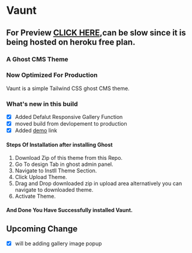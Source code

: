 ﻿# Vaunt

## For Preview [CLICK HERE](https://freeghostdomain.tk/),can be slow since it is being hosted on heroku free plan. 
### A Ghost CMS Theme

### Now Optimized For Production

Vaunt is a simple Tailwind CSS ghost CMS theme.

### What's new in this build
- [x] Added Defalut Responsive Gallery Function
- [x] moved build from devlopement to production
- [x] Added [demo](https://freeghostdomain.tk/) link 

#### Steps Of Installation after installing Ghost
1. Download Zip of this theme from this Repo.
2. Go To design Tab in ghost admin panel.
3. Navigate to Instll Theme Section.
4. Click Upload Theme.
5. Drag and Drop downloaded zip in upload area alternatively you can navigate to downloaded theme.
6. Activate Theme.

#### And Done You Have Successfully installed Vaunt.

## Upcoming Change
- [x] will be adding gallery image popup
